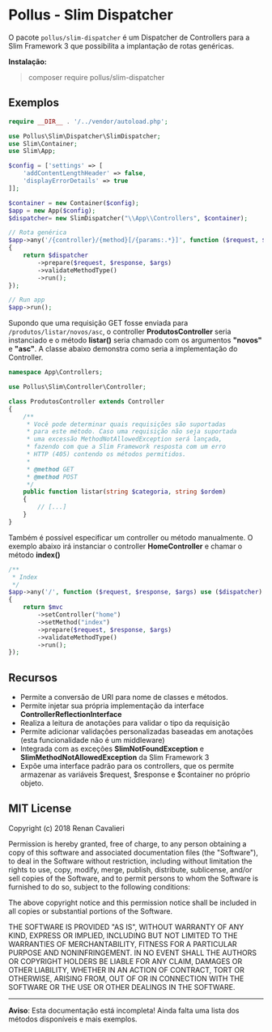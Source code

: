 # Pollus - Slim Dispatcher
O pacote `pollus/slim-dispatcher` é um Dispatcher de Controllers para a Slim Framework 3 que possibilita a implantação de rotas genéricas. 

**Instalação:**
> composer require pollus/slim-dispatcher

## Exemplos

```php
require __DIR__ . '/../vendor/autoload.php';

use Pollus\Slim\Dispatcher\SlimDispatcher;
use Slim\Container;
use Slim\App;

$config = ['settings' => [
    'addContentLengthHeader' => false,
    'displayErrorDetails' => true
]];

$container = new Container($config);
$app = new App($config);
$dispatcher= new SlimDispatcher("\\App\\Controllers", $container);

// Rota genérica
$app->any('/{controller}/{method}[/{params:.*}]', function ($request, $response, $args) use ($dispatcher)
{
    return $dispatcher
        ->prepare($request, $response, $args)
        ->validateMethodType()
        ->run();
});

// Run app
$app->run();
```
Supondo que uma requisição GET fosse enviada para `/produtos/listar/novos/asc`, o controller **ProdutosController** seria instanciado e o método **listar()** seria chamado com os argumentos **"novos"** e **"asc"**. A classe abaixo demonstra como seria a implementação do Controller.

```php
namespace App\Controllers;

use Pollus\Slim\Controller\Controller;

class ProdutosController extends Controller
{
    /**
     * Você pode determinar quais requisições são suportadas
     * para este método. Caso uma requisição não seja suportada
     * uma excessão MethodNotAllowedException será lançada,
     * fazendo com que a Slim Framework resposta com um erro 
     * HTTP (405) contendo os métodos permitidos.
     * 
     * @method GET
     * @method POST
     */
    public function listar(string $categoria, string $ordem)
    {
        // [...]
    }
}
```
Também é possível especificar um controller ou método manualmente. O exemplo abaixo irá instanciar o controller **HomeController** e chamar o método **index()**
```php
/**
 * Index
 */
$app->any('/', function ($request, $response, $args) use ($dispatcher)
{
    return $mvc
        ->setController("home")
        ->setMethod("index")
        ->prepare($request, $response, $args)
        ->validateMethodType()
        ->run();
});
```
Recursos
--
- Permite a conversão de URI para nome de classes e métodos.
- Permite injetar sua própria implementação da interface **ControllerReflectionInterface**
- Realiza a leitura de anotações para validar o tipo da requisição
- Permite adicionar validações personalizadas baseadas em anotações (esta funcionalidade não é um middleware)
- Integrada com as exceções **SlimNotFoundException** e **SlimMethodNotAllowedException** da Slim Framework 3
- Expõe uma interface padrão para os controllers, que os permite armazenar as variáveis $request, $response e $container no próprio objeto.


## MIT License

Copyright (c) 2018 Renan Cavalieri

Permission is hereby granted, free of charge, to any person obtaining a copy
of this software and associated documentation files (the "Software"), to deal
in the Software without restriction, including without limitation the rights
to use, copy, modify, merge, publish, distribute, sublicense, and/or sell
copies of the Software, and to permit persons to whom the Software is
furnished to do so, subject to the following conditions:

The above copyright notice and this permission notice shall be included in all
copies or substantial portions of the Software.

THE SOFTWARE IS PROVIDED "AS IS", WITHOUT WARRANTY OF ANY KIND, EXPRESS OR
IMPLIED, INCLUDING BUT NOT LIMITED TO THE WARRANTIES OF MERCHANTABILITY,
FITNESS FOR A PARTICULAR PURPOSE AND NONINFRINGEMENT. IN NO EVENT SHALL THE
AUTHORS OR COPYRIGHT HOLDERS BE LIABLE FOR ANY CLAIM, DAMAGES OR OTHER
LIABILITY, WHETHER IN AN ACTION OF CONTRACT, TORT OR OTHERWISE, ARISING FROM,
OUT OF OR IN CONNECTION WITH THE SOFTWARE OR THE USE OR OTHER DEALINGS IN THE
SOFTWARE.

----
**Aviso**: Esta documentação está incompleta! Ainda falta uma lista dos métodos disponíveis e mais exemplos.
